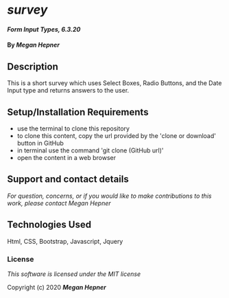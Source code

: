 # _survey_


#### _Form Input Types, 6.3.20_

#### By _**Megan Hepner**_

## Description
  This is a short survey which uses Select Boxes, Radio Buttons, and the Date Input type and returns answers to the user.


## Setup/Installation Requirements

* use the terminal to clone this repository 
* to clone this content, copy the url provided by the 'clone or download' button in GitHub
* in terminal use the command 'git clone (GitHub url)'
* open the content in a web browser

## Support and contact details

_For question, concerns, or if you would like to make contributions to this work, please contact Megan Hepner_

## Technologies Used

Html, CSS, Bootstrap, Javascript, Jquery

### License

*This software is licensed under the MIT license*

Copyright (c) 2020 **_Megan Hepner_**
